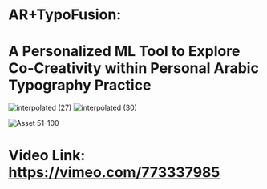 # AR+TypoFusion: <br> 
# A Personalized ML Tool to Explore Co-Creativity within Personal Arabic Typography Practice


![interpolated (27)](https://user-images.githubusercontent.com/92052904/202871983-25fea1ff-d687-4521-a0bd-ad8858daeedd.gif)
![interpolated (30)](https://user-images.githubusercontent.com/92052904/203102467-b9daa366-833c-49f0-aa71-c1ad402a8ac9.gif)

![Asset 51-100](https://user-images.githubusercontent.com/92052904/203107227-0d207d04-3f55-437c-85c6-b389ce2054ff.jpg)

# Video Link: https://vimeo.com/773337985
